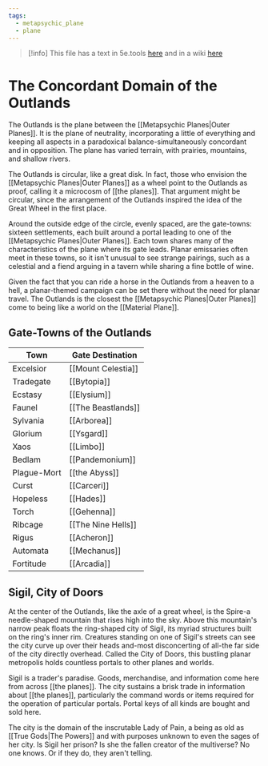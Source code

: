 ```yaml
---
tags:
  - metapsychic_plane
  - plane
---
```

>[!info] This file has a text in 5e.tools [here](https://5e.tools/book.html#dmg,-1,the%20outlands%20and%20sigil,0) and in a wiki [here](https://forgottenrealms.fandom.com/wiki/Outlands)
#  The Concordant Domain of the Outlands

The Outlands is the plane between the [[Metapsychic Planes|Outer Planes]]. It is the plane of neutrality, incorporating a little of everything and keeping all aspects in a paradoxical balance-simultaneously concordant and in opposition. The plane has varied terrain, with prairies, mountains, and shallow rivers.

The Outlands is circular, like a great disk. In fact, those who envision the [[Metapsychic Planes|Outer Planes]] as a wheel point to the Outlands as proof, calling it a microcosm of [[the planes]]. That argument might be circular, since the arrangement of the Outlands inspired the idea of the Great Wheel in the first place.

Around the outside edge of the circle, evenly spaced, are the gate-towns: sixteen settlements, each built around a portal leading to one of the [[Metapsychic Planes|Outer Planes]]. Each town shares many of the characteristics of the plane where its gate leads. Planar emissaries often meet in these towns, so it isn't unusual to see strange pairings, such as a celestial and a fiend arguing in a tavern while sharing a fine bottle of wine.

Given the fact that you can ride a horse in the Outlands from a heaven to a hell, a planar-themed campaign can be set there without the need for planar travel. The Outlands is the closest the [[Metapsychic Planes|Outer Planes]] come to being like a world on the [[Material Plane]].

## Gate-Towns of the Outlands

| Town        | Gate Destination   |
| ----------- | ------------------ |
| Excelsior   | [[Mount Celestia]] |
| Tradegate   | [[Bytopia]]        |
| Ecstasy     | [[Elysium]]        |
| Faunel      | [[The Beastlands]] |
| Sylvania    | [[Arborea]]        |
| Glorium     | [[Ysgard]]         |
| Xaos        | [[Limbo]]          |
| Bedlam      | [[Pandemonium]]    |
| Plague-Mort | [[the Abyss]]      |
| Curst       | [[Carceri]]        |
| Hopeless    | [[Hades]]          |
| Torch       | [[Gehenna]]        |
| Ribcage     | [[The Nine Hells]] |
| Rigus       | [[Acheron]]        |
| Automata    | [[Mechanus]]       |
| Fortitude   | [[Arcadia]]        |

## Sigil, City of Doors

At the center of the Outlands, like the axle of a great wheel, is the Spire-a needle-shaped mountain that rises high into the sky. Above this mountain's narrow peak floats the ring-shaped city of Sigil, its myriad structures built on the ring's inner rim. Creatures standing on one of Sigil's streets can see the city curve up over their heads and-most disconcerting of all-the far side of the city directly overhead. Called the City of Doors, this bustling planar metropolis holds countless portals to other planes and worlds.

Sigil is a trader's paradise. Goods, merchandise, and information come here from across [[the planes]]. The city sustains a brisk trade in information about [[the planes]], particularly the command words or items required for the operation of particular portals. Portal keys of all kinds are bought and sold here.

The city is the domain of the inscrutable Lady of Pain, a being as old as [[True Gods|The Powers]] and with purposes unknown to even the sages of her city. Is Sigil her prison? Is she the fallen creator of the multiverse? No one knows. Or if they do, they aren't telling.
